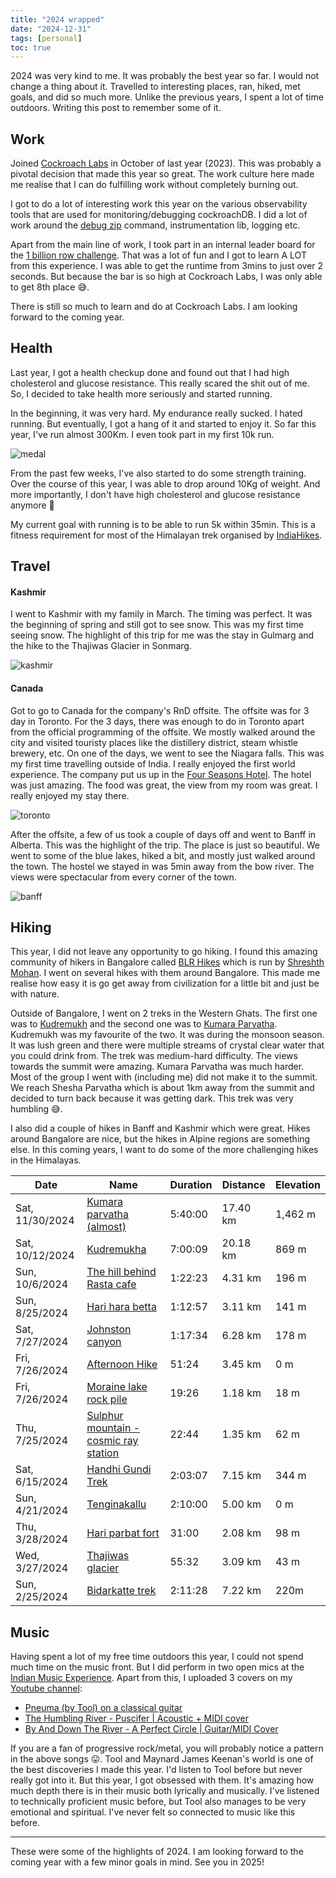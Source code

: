 ```yaml
---
title: "2024 wrapped"
date: "2024-12-31"
tags: [personal]
toc: true
---
```


2024 was very kind to me. It was probably the best year so far. I would not
change a thing about it. Travelled to interesting places, ran, hiked, met
goals, and did so much more. Unlike the previous years, I spent a lot of time
outdoors. Writing this post to remember some of it.

## Work

Joined [Cockroach Labs](https://www.cockroachlabs.com/) in October of last
year (2023). This was probably a pivotal decision that made this year so great. The
work culture here made me realise that I can do fulfilling work without
completely burning out.

I got to do a lot of interesting work this year on the various observability
tools that are used for monitoring/debugging cockroachDB. I did a lot of work
around the [debug zip](https://www.cockroachlabs.com/docs/stable/cockroach-debug-zip) command,
instrumentation lib, logging etc.

Apart from the main line of work, I took part in an internal leader board for
the [1 billion row challenge](https://github.com/gunnarmorling/1brc). That was
a lot of fun and I got to learn A LOT from this experience. I was able to get
the runtime from 3mins to just over 2 seconds. But because the bar is so high
at Cockroach Labs, I was only able to get 8th place 😅.

There is still so much to learn and do at Cockroach Labs. I am looking forward
to the coming year.

## Health

Last year, I got a health checkup done and found out that I had high
cholesterol and glucose resistance. This really scared the shit out of me. So,
I decided to take health more seriously and started running.

In the beginning, it was very hard. My endurance really sucked. I hated
running. But eventually, I got a hang of it and started to enjoy it. So far
this year, I've run almost 300Km. I even took part in my first 10k run.

![medal](/img/{2024-wrapped/medal.jpg})

From the past few weeks, I've also started to do some strength training. Over
the course of this year, I was able to drop around 10Kg of weight. And more
importantly, I don't have high cholesterol and glucose resistance anymore 🎉

My current goal with running is to be able to run 5k within 35min. This is a
fitness requirement for most of the Himalayan trek organised by [IndiaHikes](https://indiahikes.com/).

## Travel

#### Kashmir

I went to Kashmir with my family in March. The timing was perfect. It was the
beginning of spring and still got to see snow. This was my first time seeing
snow. The highlight of this trip for me was the stay in Gulmarg and the hike to
the Thajiwas Glacier in Sonmarg.

![kashmir](/img/{2024-wrapped/kashmir-3.jpg,2024-wrapped/kashmir-1.jpg,2024-wrapped/kashmir-2.jpg})

#### Canada

Got to go to Canada for the company's RnD offsite. The offsite was for 3 day in
Toronto. For the 3 days, there was enough to do in Toronto apart from the
official programming of the offsite. We mostly walked around the city and
visited touristy places like the distillery district, steam whistle brewery,
etc. On one of the days, we went to see the Niagara falls. This was my first
time travelling outside of India. I really enjoyed the first world experience.
The company put us up in the [Four Seasons Hotel](https://www.fourseasons.com/toronto/).
The hotel was just amazing. The food was great, the view from my room was
great. I really enjoyed my stay there.

![toronto](/img/{2024-wrapped/toronto-1.jpg,2024-wrapped/toronto-2.jpg,2024-wrapped/toronto-3.jpg,2024-wrapped/toronto-4.jpg})

After the offsite, a few of us took a couple of days off and went to Banff in
Alberta. This was the highlight of the trip. The place is just so beautiful. We
went to some of the blue lakes, hiked a bit, and mostly just walked around the
town. The hostel we stayed in was 5min away from the bow river. The views were
spectacular from every corner of the town.

![banff](/img/{2024-wrapped/banff-1.jpg,2024-wrapped/banff-2.jpg,2024-wrapped/banff-3.jpg,2024-wrapped/banff-4.jpg})

## Hiking

This year, I did not leave any opportunity to go hiking. I found this amazing
community of hikers in Bangalore called [BLR Hikes](https://blrhikes.com/)
which is run by [Shreshth Mohan](https://x.com/shreshthmohan). I went on
several hikes with them around Bangalore. This made me realise how easy it is
go get away from civilization for a little bit and just be with nature.

Outside of Bangalore, I went on 2 treks in the Western Ghats. The first one was
to [Kudremukh](https://en.wikipedia.org/wiki/Kudremukh) and the second one was
to [Kumara Parvatha](https://en.wikipedia.org/wiki/Kumara_Parvatha). Kudremukh
was my favourite of the two. It was during the monsoon season. It was lush
green and there were multiple streams of crystal clear water that you could
drink from. The trek was medium-hard difficulty. The views towards the summit
were amazing. Kumara Parvatha was much harder. Most of the group I went with
(including me) did not make it to the summit. We reach Shesha Parvatha which is
about 1km away from the summit and decided to turn back because it was getting
dark. This trek was very humbling 😅.

I also did a couple of hikes in Banff and Kashmir which were great. Hikes
around Bangalore are nice, but the hikes in Alpine regions are something else.
In this coming years, I want to do some of the more challenging hikes in the
Himalayas.

| Date | Name | Duration | Distance | Elevation |
|-----------------|------|----------|----------|-----------|
| Sat, 11/30/2024 |  [Kumara parvatha (almost)](https://www.strava.com/activities/13019697094) | 5:40:00 | 17.40 km | 1,462 m |
| Sat, 10/12/2024 |  [Kudremukha](https://www.strava.com/activities/12640971604) | 7:00:09 | 20.18 km | 869 m |
| Sun, 10/6/2024 |  [The hill behind Rasta cafe](https://www.strava.com/activities/12586748181) | 1:22:23 | 4.31 km | 196 m |
| Sun, 8/25/2024 |  [Hari hara betta](https://www.strava.com/activities/12235294566) | 1:12:57 | 3.11 km | 141 m |
| Sat, 7/27/2024 |  [Johnston canyon](https://www.strava.com/activities/11997011688) | 1:17:34 | 6.28 km | 178 m |
| Fri, 7/26/2024 |  [Afternoon Hike](https://www.strava.com/activities/11989893704) | 51:24 | 3.45 km | 0 m |
| Fri, 7/26/2024 |  [Moraine lake rock pile](https://www.strava.com/activities/11988090862) | 19:26 | 1.18 km | 18 m |
| Thu, 7/25/2024 |  [Sulphur mountain - cosmic ray station](https://www.strava.com/activities/11982415353) | 22:44 | 1.35 km | 62 m |
| Sat, 6/15/2024 |  [Handhi Gundi Trek](https://www.strava.com/activities/11655575475) | 2:03:07 | 7.15 km | 344 m |
| Sun, 4/21/2024 |  [Tenginakallu](https://www.strava.com/activities/11246925115) | 2:10:00 | 5.00 km | 0 m |
| Thu, 3/28/2024 |  [Hari parbat fort](https://www.strava.com/activities/11053186016) | 31:00 | 2.08 km | 98 m |
| Wed, 3/27/2024 |  [Thajiwas glacier](https://www.strava.com/activities/11047151428) | 55:32 | 3.09 km | 43 m |
| Sun, 2/25/2024 |  [Bidarkatte trek](https://www.strava.com/activities/10833198121) | 2:11:28 | 7.22 km | 220m |

## Music

Having spent a lot of my free time outdoors this year, I could not spend much
time on the music front. But I did perform in two open mics at the [Indian
Music Experience](https://indianmusicexperience.org/). Apart from this, I
uploaded 3 covers on my [Youtube channel](https://www.youtube.com/@arjunmahishi.mp3):

- [Pneuma (by Tool) on a classical guitar](https://youtu.be/k5kGou2KEcM)
- [The Humbling River - Puscifer | Acoustic + MIDI cover](https://youtu.be/E2crH8OpNqU)
- [By And Down The River - A Perfect Circle | Guitar/MIDI Cover](https://youtu.be/PukkjgjrENA)

If you are a fan of progressive rock/metal, you will probably notice a pattern
in the above songs 😛. Tool and Maynard James Keenan's world is one of the best
discoveries I made this year. I'd listen to Tool before but never really got
into it. But this year, I got obsessed with them. It's amazing how much depth
there is in their music both lyrically and musically. I've listened to
technically proficient music before, but Tool also manages to be very emotional
and spiritual. I've never felt so connected to music like this before.

---

These were some of the highlights of 2024. I am looking forward to the coming
year with a few minor goals in mind. See you in 2025!
